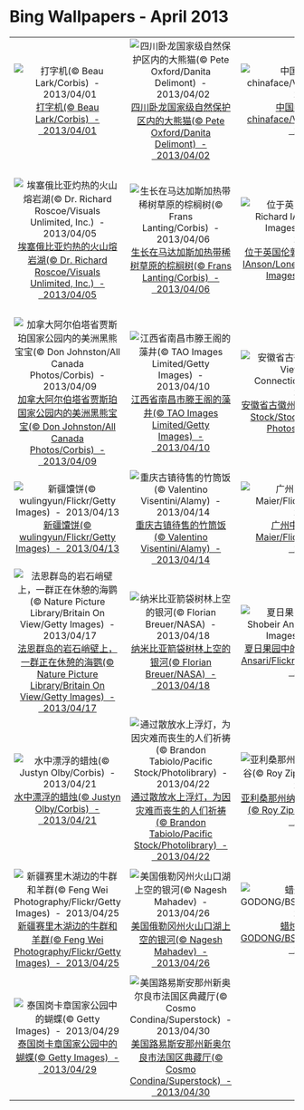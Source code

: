 # Bing Wallpapers - April 2013

| | | | |
|:-------------------------:|:-------------------------:|:-------------------------:|:-------------------------:|
| ![打字机(© Beau Lark/Corbis)  -  2013/04/01](https://bing.ee123.net/img/cn/fhd/2013/04/01.jpg)[打字机(© Beau Lark/Corbis)  -  2013/04/01](https://bing.ee123.net/img/cn/fhd/2013/04/01.jpg) | ![四川卧龙国家级自然保护区内的大熊猫(© Pete Oxford/Danita Delimont)  -  2013/04/02](https://bing.ee123.net/img/cn/fhd/2013/04/02.jpg)[四川卧龙国家级自然保护区内的大熊猫(© Pete Oxford/Danita Delimont)  -  2013/04/02](https://bing.ee123.net/img/cn/fhd/2013/04/02.jpg) | ![中国婺源乡村风光(© chinaface/Vetta/Getty Images)  -  2013/04/03](https://bing.ee123.net/img/cn/fhd/2013/04/03.jpg)[中国婺源乡村风光(© chinaface/Vetta/Getty Images)  -  2013/04/03](https://bing.ee123.net/img/cn/fhd/2013/04/03.jpg) | ![美国明尼苏达州苹果谷(© Justin Heglund/Getty Images)  -  2013/04/04](https://bing.ee123.net/img/cn/fhd/2013/04/04.jpg)[美国明尼苏达州苹果谷(© Justin Heglund/Getty Images)  -  2013/04/04](https://bing.ee123.net/img/cn/fhd/2013/04/04.jpg) |
| ![埃塞俄比亚灼热的火山熔岩湖(© Dr. Richard Roscoe/Visuals Unlimited, Inc.)  -  2013/04/05](https://bing.ee123.net/img/cn/fhd/2013/04/05.jpg)[埃塞俄比亚灼热的火山熔岩湖(© Dr. Richard Roscoe/Visuals Unlimited, Inc.)  -  2013/04/05](https://bing.ee123.net/img/cn/fhd/2013/04/05.jpg) | ![生长在马达加斯加热带稀树草原的棕榈树(© Frans Lanting/Corbis)  -  2013/04/06](https://bing.ee123.net/img/cn/fhd/2013/04/06.jpg)[生长在马达加斯加热带稀树草原的棕榈树(© Frans Lanting/Corbis)  -  2013/04/06](https://bing.ee123.net/img/cn/fhd/2013/04/06.jpg) | ![位于英国伦敦的中国餐厅(© Richard IAnson/Lonely Planet Images/Getty Images)  -  2013/04/07](https://bing.ee123.net/img/cn/fhd/2013/04/07.jpg)[位于英国伦敦的中国餐厅(© Richard IAnson/Lonely Planet Images/Getty Images)  -  2013/04/07](https://bing.ee123.net/img/cn/fhd/2013/04/07.jpg) | ![在3600米高的牛背山上拍摄的西藏明亚康佳的景色(© 4X-image/Stockbyte/Getty Images)  -  2013/04/08](https://bing.ee123.net/img/cn/fhd/2013/04/08.jpg)[在3600米高的牛背山上拍摄的西藏明亚康佳的景色(© 4X-image/Stockbyte/Getty Images)  -  2013/04/08](https://bing.ee123.net/img/cn/fhd/2013/04/08.jpg) |
| ![加拿大阿尔伯塔省贾斯珀国家公园内的美洲黑熊宝宝(© Don Johnston/All Canada Photos/Corbis)  -  2013/04/09](https://bing.ee123.net/img/cn/fhd/2013/04/09.jpg)[加拿大阿尔伯塔省贾斯珀国家公园内的美洲黑熊宝宝(© Don Johnston/All Canada Photos/Corbis)  -  2013/04/09](https://bing.ee123.net/img/cn/fhd/2013/04/09.jpg) | ![江西省南昌市滕王阁的藻井(© TAO Images Limited/Getty Images)  -  2013/04/10](https://bing.ee123.net/img/cn/fhd/2013/04/10.jpg)[江西省南昌市滕王阁的藻井(© TAO Images Limited/Getty Images)  -  2013/04/10](https://bing.ee123.net/img/cn/fhd/2013/04/10.jpg) | ![安徽省古徽州的水边民宅建筑(© View Stock/Stock Connection/Aurora Photos)  -  2013/04/11](https://bing.ee123.net/img/cn/fhd/2013/04/11.jpg)[安徽省古徽州的水边民宅建筑(© View Stock/Stock Connection/Aurora Photos)  -  2013/04/11](https://bing.ee123.net/img/cn/fhd/2013/04/11.jpg) | ![泰国清迈的一座寺庙(© WIN-Initiative/Getty Images)  -  2013/04/12](https://bing.ee123.net/img/cn/fhd/2013/04/12.jpg)[泰国清迈的一座寺庙(© WIN-Initiative/Getty Images)  -  2013/04/12](https://bing.ee123.net/img/cn/fhd/2013/04/12.jpg) |
| ![新疆馕饼(© wulingyun/Flickr/Getty Images)  -  2013/04/13](https://bing.ee123.net/img/cn/fhd/2013/04/13.jpg)[新疆馕饼(© wulingyun/Flickr/Getty Images)  -  2013/04/13](https://bing.ee123.net/img/cn/fhd/2013/04/13.jpg) | ![重庆古镇待售的竹筒饭(© Valentino Visentini/Alamy)  -  2013/04/14](https://bing.ee123.net/img/cn/fhd/2013/04/14.jpg)[重庆古镇待售的竹筒饭(© Valentino Visentini/Alamy)  -  2013/04/14](https://bing.ee123.net/img/cn/fhd/2013/04/14.jpg) | ![广州中式面点(© Ulrike Maier/Flickr/Getty Images)  -  2013/04/15](https://bing.ee123.net/img/cn/fhd/2013/04/15.jpg)[广州中式面点(© Ulrike Maier/Flickr/Getty Images)  -  2013/04/15](https://bing.ee123.net/img/cn/fhd/2013/04/15.jpg) | ![梵蒂冈博物馆内螺旋楼梯(© Getty Images)  -  2013/04/16](https://bing.ee123.net/img/cn/fhd/2013/04/16.jpg)[梵蒂冈博物馆内螺旋楼梯(© Getty Images)  -  2013/04/16](https://bing.ee123.net/img/cn/fhd/2013/04/16.jpg) |
| ![法恩群岛的岩石峭壁上，一群正在休憩的海鹦(© Nature Picture Library/Britain On View/Getty Images)  -  2013/04/17](https://bing.ee123.net/img/cn/fhd/2013/04/17.jpg)[法恩群岛的岩石峭壁上，一群正在休憩的海鹦(© Nature Picture Library/Britain On View/Getty Images)  -  2013/04/17](https://bing.ee123.net/img/cn/fhd/2013/04/17.jpg) | ![纳米比亚箭袋树林上空的银河(© Florian Breuer/NASA)  -  2013/04/18](https://bing.ee123.net/img/cn/fhd/2013/04/18.jpg)[纳米比亚箭袋树林上空的银河(© Florian Breuer/NASA)  -  2013/04/18](https://bing.ee123.net/img/cn/fhd/2013/04/18.jpg) | ![夏日果园中的有机酸樱桃(© Shobeir Ansari/Flickr Open/Getty Images)  -  2013/04/19](https://bing.ee123.net/img/cn/fhd/2013/04/19.jpg)[夏日果园中的有机酸樱桃(© Shobeir Ansari/Flickr Open/Getty Images)  -  2013/04/19](https://bing.ee123.net/img/cn/fhd/2013/04/19.jpg) | ![夏日果园中的有机酸樱桃(© Shobeir Ansari/Flickr Open/Getty Images)  -  2013/04/20](https://bing.ee123.net/img/cn/fhd/2013/04/20.jpg)[夏日果园中的有机酸樱桃(© Shobeir Ansari/Flickr Open/Getty Images)  -  2013/04/20](https://bing.ee123.net/img/cn/fhd/2013/04/20.jpg) |
| ![水中漂浮的蜡烛(© Justyn Olby/Corbis)  -  2013/04/21](https://bing.ee123.net/img/cn/fhd/2013/04/21.jpg)[水中漂浮的蜡烛(© Justyn Olby/Corbis)  -  2013/04/21](https://bing.ee123.net/img/cn/fhd/2013/04/21.jpg) | ![通过散放水上浮灯，为因灾难而丧生的人们祈祷(© Brandon Tabiolo/Pacific Stock/Photolibrary)  -  2013/04/22](https://bing.ee123.net/img/cn/fhd/2013/04/22.jpg)[通过散放水上浮灯，为因灾难而丧生的人们祈祷(© Brandon Tabiolo/Pacific Stock/Photolibrary)  -  2013/04/22](https://bing.ee123.net/img/cn/fhd/2013/04/22.jpg) | ![亚利桑那州纳瓦霍族区域的上羚羊峡谷(© Roy Zipstein/360cities.net)  -  2013/04/23](https://bing.ee123.net/img/cn/fhd/2013/04/23.jpg)[亚利桑那州纳瓦霍族区域的上羚羊峡谷(© Roy Zipstein/360cities.net)  -  2013/04/23](https://bing.ee123.net/img/cn/fhd/2013/04/23.jpg) | ![台湾嘉义县的阿里山景区(© Kyle Lin/Getty Images)  -  2013/04/24](https://bing.ee123.net/img/cn/fhd/2013/04/24.jpg)[台湾嘉义县的阿里山景区(© Kyle Lin/Getty Images)  -  2013/04/24](https://bing.ee123.net/img/cn/fhd/2013/04/24.jpg) |
| ![新疆赛里木湖边的牛群和羊群(© Feng Wei Photography/Flickr/Getty Images)  -  2013/04/25](https://bing.ee123.net/img/cn/fhd/2013/04/25.jpg)[新疆赛里木湖边的牛群和羊群(© Feng Wei Photography/Flickr/Getty Images)  -  2013/04/25](https://bing.ee123.net/img/cn/fhd/2013/04/25.jpg) | ![美国俄勒冈州火山口湖上空的银河(© Nagesh Mahadev)  -  2013/04/26](https://bing.ee123.net/img/cn/fhd/2013/04/26.jpg)[美国俄勒冈州火山口湖上空的银河(© Nagesh Mahadev)  -  2013/04/26](https://bing.ee123.net/img/cn/fhd/2013/04/26.jpg) | ![蜡烛，佛教仪式(© GODONG/BSIP/BSIP/SuperStock)  -  2013/04/27](https://bing.ee123.net/img/cn/fhd/2013/04/27.jpg)[蜡烛，佛教仪式(© GODONG/BSIP/BSIP/SuperStock)  -  2013/04/27](https://bing.ee123.net/img/cn/fhd/2013/04/27.jpg) | ![桂林龙胜梯田(© Alexey Galyzin/Flickr/Getty Images)  -  2013/04/28](https://bing.ee123.net/img/cn/fhd/2013/04/28.jpg)[桂林龙胜梯田(© Alexey Galyzin/Flickr/Getty Images)  -  2013/04/28](https://bing.ee123.net/img/cn/fhd/2013/04/28.jpg) |
| ![泰国岗卡章国家公园中的蝴蝶(© Getty Images)  -  2013/04/29](https://bing.ee123.net/img/cn/fhd/2013/04/29.jpg)[泰国岗卡章国家公园中的蝴蝶(© Getty Images)  -  2013/04/29](https://bing.ee123.net/img/cn/fhd/2013/04/29.jpg) | ![美国路易斯安那州新奥尔良市法国区典藏厅(© Cosmo Condina/Superstock)  -  2013/04/30](https://bing.ee123.net/img/cn/fhd/2013/04/30.jpg)[美国路易斯安那州新奥尔良市法国区典藏厅(© Cosmo Condina/Superstock)  -  2013/04/30](https://bing.ee123.net/img/cn/fhd/2013/04/30.jpg) |  |  |
